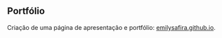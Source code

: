 ## Portfólio 
 
Criação de uma página de apresentação e portfólio: [emilysafira.github.io](https://emily-sah.github.io/emilysafira.github.io/).

